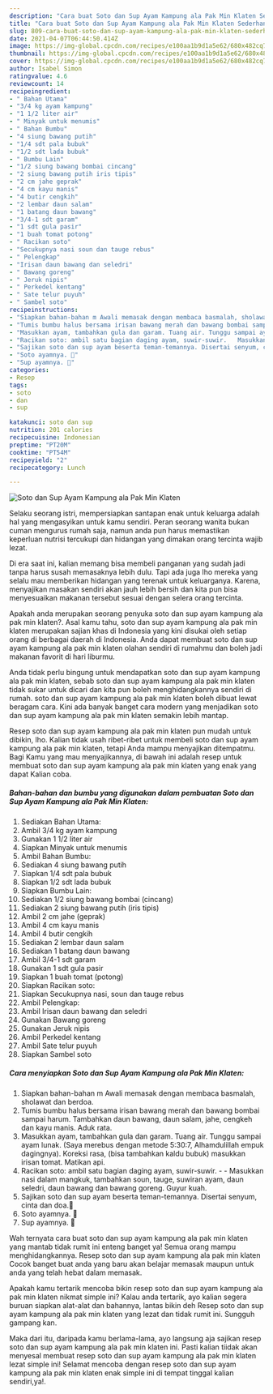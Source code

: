 ```yaml
---
description: "Cara buat Soto dan Sup Ayam Kampung ala Pak Min Klaten Sederhana dan Mudah Dibuat"
title: "Cara buat Soto dan Sup Ayam Kampung ala Pak Min Klaten Sederhana dan Mudah Dibuat"
slug: 809-cara-buat-soto-dan-sup-ayam-kampung-ala-pak-min-klaten-sederhana-dan-mudah-dibuat
date: 2021-04-07T06:44:50.414Z
image: https://img-global.cpcdn.com/recipes/e100aa1b9d1a5e62/680x482cq70/soto-dan-sup-ayam-kampung-ala-pak-min-klaten-foto-resep-utama.jpg
thumbnail: https://img-global.cpcdn.com/recipes/e100aa1b9d1a5e62/680x482cq70/soto-dan-sup-ayam-kampung-ala-pak-min-klaten-foto-resep-utama.jpg
cover: https://img-global.cpcdn.com/recipes/e100aa1b9d1a5e62/680x482cq70/soto-dan-sup-ayam-kampung-ala-pak-min-klaten-foto-resep-utama.jpg
author: Isabel Simon
ratingvalue: 4.6
reviewcount: 14
recipeingredient:
- " Bahan Utama"
- "3/4 kg ayam kampung"
- "1 1/2 liter air"
- " Minyak untuk menumis"
- " Bahan Bumbu"
- "4 siung bawang putih"
- "1/4 sdt pala bubuk"
- "1/2 sdt lada bubuk"
- " Bumbu Lain"
- "1/2 siung bawang bombai cincang"
- "2 siung bawang putih iris tipis"
- "2 cm jahe geprak"
- "4 cm kayu manis"
- "4 butir cengkih"
- "2 lembar daun salam"
- "1 batang daun bawang"
- "3/4-1 sdt garam"
- "1 sdt gula pasir"
- "1 buah tomat potong"
- " Racikan soto"
- "Secukupnya nasi soun dan tauge rebus"
- " Pelengkap"
- "Irisan daun bawang dan seledri"
- " Bawang goreng"
- " Jeruk nipis"
- " Perkedel kentang"
- " Sate telur puyuh"
- " Sambel soto"
recipeinstructions:
- "Siapkan bahan-bahan m Awali memasak dengan membaca basmalah, sholawat dan berdoa."
- "Tumis bumbu halus bersama irisan bawang merah dan bawang bombai sampai harum. Tambahkan daun bawang, daun salam, jahe, cengkeh dan kayu manis. Aduk rata."
- "Masukkan ayam, tambahkan gula dan garam. Tuang air. Tunggu sampai ayam lunak. (Saya merebus dengan metode 5:30:7, Alhamdulillah empuk dagingnya). Koreksi rasa, (bisa tambahkan kaldu bubuk) masukkan irisan tomat. Matikan api."
- "Racikan soto: ambil satu bagian daging ayam, suwir-suwir.   Masukkan nasi dalam mangkuk, tambahkan soun, tauge, suwiran ayam, daun seledri, daun bawang dan bawang goreng. Guyur kuah."
- "Sajikan soto dan sup ayam beserta teman-temannya. Disertai senyum, cinta dan doa.🖤"
- "Soto ayamnya. 🖤"
- "Sup ayamnya. 🖤"
categories:
- Resep
tags:
- soto
- dan
- sup

katakunci: soto dan sup 
nutrition: 201 calories
recipecuisine: Indonesian
preptime: "PT20M"
cooktime: "PT54M"
recipeyield: "2"
recipecategory: Lunch

---
```



![Soto dan Sup Ayam Kampung ala Pak Min Klaten](https://img-global.cpcdn.com/recipes/e100aa1b9d1a5e62/680x482cq70/soto-dan-sup-ayam-kampung-ala-pak-min-klaten-foto-resep-utama.jpg)

Selaku seorang istri, mempersiapkan santapan enak untuk keluarga adalah hal yang mengasyikan untuk kamu sendiri. Peran seorang  wanita bukan cuman mengurus rumah saja, namun anda pun harus memastikan keperluan nutrisi tercukupi dan hidangan yang dimakan orang tercinta wajib lezat.

Di era  saat ini, kalian memang bisa membeli panganan yang sudah jadi tanpa harus susah memasaknya lebih dulu. Tapi ada juga lho mereka yang selalu mau memberikan hidangan yang terenak untuk keluarganya. Karena, menyajikan masakan sendiri akan jauh lebih bersih dan kita pun bisa menyesuaikan makanan tersebut sesuai dengan selera orang tercinta. 



Apakah anda merupakan seorang penyuka soto dan sup ayam kampung ala pak min klaten?. Asal kamu tahu, soto dan sup ayam kampung ala pak min klaten merupakan sajian khas di Indonesia yang kini disukai oleh setiap orang di berbagai daerah di Indonesia. Anda dapat membuat soto dan sup ayam kampung ala pak min klaten olahan sendiri di rumahmu dan boleh jadi makanan favorit di hari liburmu.

Anda tidak perlu bingung untuk mendapatkan soto dan sup ayam kampung ala pak min klaten, sebab soto dan sup ayam kampung ala pak min klaten tidak sukar untuk dicari dan kita pun boleh menghidangkannya sendiri di rumah. soto dan sup ayam kampung ala pak min klaten boleh dibuat lewat beragam cara. Kini ada banyak banget cara modern yang menjadikan soto dan sup ayam kampung ala pak min klaten semakin lebih mantap.

Resep soto dan sup ayam kampung ala pak min klaten pun mudah untuk dibikin, lho. Kalian tidak usah ribet-ribet untuk membeli soto dan sup ayam kampung ala pak min klaten, tetapi Anda mampu menyajikan ditempatmu. Bagi Kamu yang mau menyajikannya, di bawah ini adalah resep untuk membuat soto dan sup ayam kampung ala pak min klaten yang enak yang dapat Kalian coba.

<!--inarticleads1-->

##### Bahan-bahan dan bumbu yang digunakan dalam pembuatan Soto dan Sup Ayam Kampung ala Pak Min Klaten:

1. Sediakan  Bahan Utama:
1. Ambil 3/4 kg ayam kampung
1. Gunakan 1 1/2 liter air
1. Siapkan  Minyak untuk menumis
1. Ambil  Bahan Bumbu:
1. Sediakan 4 siung bawang putih
1. Siapkan 1/4 sdt pala bubuk
1. Siapkan 1/2 sdt lada bubuk
1. Siapkan  Bumbu Lain:
1. Sediakan 1/2 siung bawang bombai (cincang)
1. Sediakan 2 siung bawang putih (iris tipis)
1. Ambil 2 cm jahe (geprak)
1. Ambil 4 cm kayu manis
1. Ambil 4 butir cengkih
1. Sediakan 2 lembar daun salam
1. Sediakan 1 batang daun bawang
1. Ambil 3/4-1 sdt garam
1. Gunakan 1 sdt gula pasir
1. Siapkan 1 buah tomat (potong)
1. Siapkan  Racikan soto:
1. Siapkan Secukupnya nasi, soun dan tauge rebus
1. Ambil  Pelengkap:
1. Ambil Irisan daun bawang dan seledri
1. Gunakan  Bawang goreng
1. Gunakan  Jeruk nipis
1. Ambil  Perkedel kentang
1. Ambil  Sate telur puyuh
1. Siapkan  Sambel soto




<!--inarticleads2-->

##### Cara menyiapkan Soto dan Sup Ayam Kampung ala Pak Min Klaten:

1. Siapkan bahan-bahan m Awali memasak dengan membaca basmalah, sholawat dan berdoa.
1. Tumis bumbu halus bersama irisan bawang merah dan bawang bombai sampai harum. Tambahkan daun bawang, daun salam, jahe, cengkeh dan kayu manis. Aduk rata.
1. Masukkan ayam, tambahkan gula dan garam. Tuang air. Tunggu sampai ayam lunak. (Saya merebus dengan metode 5:30:7, Alhamdulillah empuk dagingnya). Koreksi rasa, (bisa tambahkan kaldu bubuk) masukkan irisan tomat. Matikan api.
1. Racikan soto: ambil satu bagian daging ayam, suwir-suwir.  -  - Masukkan nasi dalam mangkuk, tambahkan soun, tauge, suwiran ayam, daun seledri, daun bawang dan bawang goreng. Guyur kuah.
1. Sajikan soto dan sup ayam beserta teman-temannya. Disertai senyum, cinta dan doa.🖤
1. Soto ayamnya. 🖤
1. Sup ayamnya. 🖤




Wah ternyata cara buat soto dan sup ayam kampung ala pak min klaten yang mantab tidak rumit ini enteng banget ya! Semua orang mampu menghidangkannya. Resep soto dan sup ayam kampung ala pak min klaten Cocok banget buat anda yang baru akan belajar memasak maupun untuk anda yang telah hebat dalam memasak.

Apakah kamu tertarik mencoba bikin resep soto dan sup ayam kampung ala pak min klaten nikmat simple ini? Kalau anda tertarik, ayo kalian segera buruan siapkan alat-alat dan bahannya, lantas bikin deh Resep soto dan sup ayam kampung ala pak min klaten yang lezat dan tidak rumit ini. Sungguh gampang kan. 

Maka dari itu, daripada kamu berlama-lama, ayo langsung aja sajikan resep soto dan sup ayam kampung ala pak min klaten ini. Pasti kalian tiidak akan menyesal membuat resep soto dan sup ayam kampung ala pak min klaten lezat simple ini! Selamat mencoba dengan resep soto dan sup ayam kampung ala pak min klaten enak simple ini di tempat tinggal kalian sendiri,ya!.

